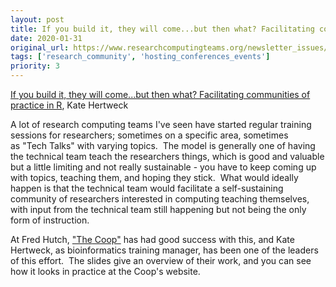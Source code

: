 ```yaml
---
layout: post
title: If you build it, they will come...but then what? Facilitating communities of practice in R, Kate Hertweck
date: 2020-01-31
original_url: https://www.researchcomputingteams.org/newsletter_issues/0004
tags: ['research_community', 'hosting_conferences_events']
priority: 3
---
```


<!-- markdownlint-disable MD033 -->
<!-- markdownlint-disable MD041 -->
<!-- markdownlint-disable MD049 -->

[If you build it, they will come...but then what? Facilitating communities of practice in R](https://www.slideshare.net/katehertweck/if-you-build-it-they-will-comebut-then-what-facilitating-communities-of-practice-in-r), Kate Hertweck

A lot of research computing teams I've seen have started regular training sessions for researchers; sometimes on a specific area, sometimes as "Tech Talks" with varying topics.  The model is generally one of having the technical team teach the researchers things, which is good and valuable but a little limiting and not really sustainable - you have to keep coming up with topics, teaching them, and hoping they stick.  What would ideally happen is that the technical team would facilitate a self-sustaining community of researchers interested in computing teaching themselves, with input from the technical team still happening but not being the only form of instruction.

At Fred Hutch, ["The](https://research.fhcrc.org/coop/en.html)[ Coop"](https://research.fhcrc.org/coop/en.html) has had good success with this, and Kate Hertweck, as bioinformatics training manager, has been one of the leaders of this effort.  The slides give an overview of their work, and you can see how it looks in practice at the Coop's website.